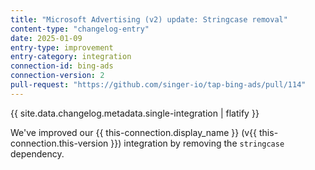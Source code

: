 ```yaml
---
title: "Microsoft Advertising (v2) update: Stringcase removal"
content-type: "changelog-entry"
date: 2025-01-09
entry-type: improvement
entry-category: integration
connection-id: bing-ads
connection-version: 2
pull-request: "https://github.com/singer-io/tap-bing-ads/pull/114"
---
```

{{ site.data.changelog.metadata.single-integration | flatify }}

We've improved our {{ this-connection.display_name }} (v{{ this-connection.this-version }}) integration by removing the `stringcase` dependency.